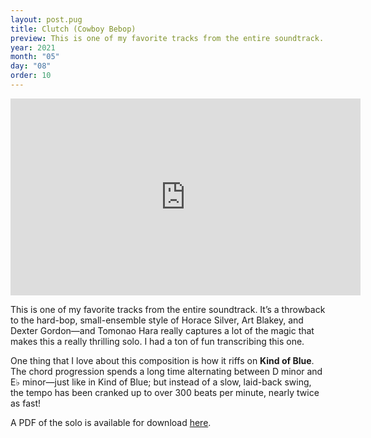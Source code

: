 ```yaml
---
layout: post.pug
title: Clutch (Cowboy Bebop)
preview: This is one of my favorite tracks from the entire soundtrack. It&rsquo;s a throwback to the hard-bop, small-ensemble style of Horace Silver, Art Blakey, and Dexter Gordon&mdash;and Tomonao Hara really captures a lot of the magic&hellip;
year: 2021
month: "05"
day: "08"
order: 10
---
```


<iframe class="video" width="560" height="315" src="https://www.youtube.com/embed/KwcADq_Idc4" title="YouTube video player" frameborder="0" allow="accelerometer; autoplay; clipboard-write; encrypted-media; gyroscope; picture-in-picture" allowfullscreen></iframe>

This is one of my favorite tracks from the entire soundtrack. It&rsquo;s a throwback to the hard-bop, small-ensemble style of Horace Silver, Art Blakey, and Dexter Gordon&mdash;and Tomonao Hara really captures a lot of the magic that makes this a really thrilling solo. I had a ton of fun transcribing this one.

One thing that I love about this composition is how it riffs on **Kind of Blue**. The chord progression spends a long time alternating between D minor and <span class="flat">E&flat;</span> minor&mdash;just like in Kind of Blue; but instead of a slow, laid-back swing, the tempo has been cranked up to over 300 beats per minute, nearly twice as fast!

A PDF of the solo is available for download [here](clutch-trumpet-solo-transcription-b-flat.pdf).
